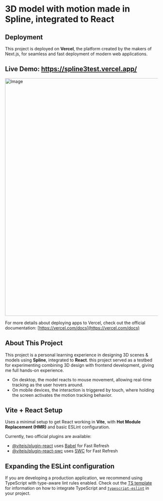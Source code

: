 # 3D model with motion made in Spline, integrated to React

## Deployment  
This project is deployed on **Vercel**, the platform created by the makers of Next.js, for seamless and fast deployment of modern web applications.

## Live Demo: https://spline3test.vercel.app/

<img width="1534" height="785" alt="Image" src="https://github.com/user-attachments/assets/fda60501-ce89-46d6-adb9-a5a01ae473d4" />

For more details about deploying apps to Vercel, check out the official documentation:
[https://vercel.com/docs](https://vercel.com/docs)

## About This Project  
This project is a personal learning experience in designing 3D scenes & models using **Spline**, integrated to **React**. this project served as a testbed for experimenting combining 3D design with frontend development, giving me full hands-on experience.
* On desktop, the model reacts to mouse movement, allowing real-time tracking as the user hovers around.
* On mobile devices, the interaction is triggered by touch, where holding the screen activates the motion tracking behavior.

## Vite + React Setup  
Uses a minimal setup to get React working in **Vite**, with **Hot Module Replacement (HMR)** and basic ESLint configuration.

Currently, two official plugins are available:

- [@vitejs/plugin-react](https://github.com/vitejs/vite-plugin-react/blob/main/packages/plugin-react) uses [Babel](https://babeljs.io/) for Fast Refresh
- [@vitejs/plugin-react-swc](https://github.com/vitejs/vite-plugin-react/blob/main/packages/plugin-react-swc) uses [SWC](https://swc.rs/) for Fast Refresh

## Expanding the ESLint configuration

If you are developing a production application, we recommend using TypeScript with type-aware lint rules enabled. Check out the [TS template](https://github.com/vitejs/vite/tree/main/packages/create-vite/template-react-ts) for information on how to integrate TypeScript and [`typescript-eslint`](https://typescript-eslint.io) in your project.
